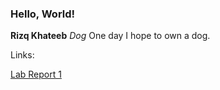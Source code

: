 ### Hello, World!
**Rizq Khateeb**
*Dog*
One day I hope to own a dog.


Links:

[Lab Report 1](https://rkhateeb.github.io/cse15l-lab-reports/lab-report-1-week-2.html)
